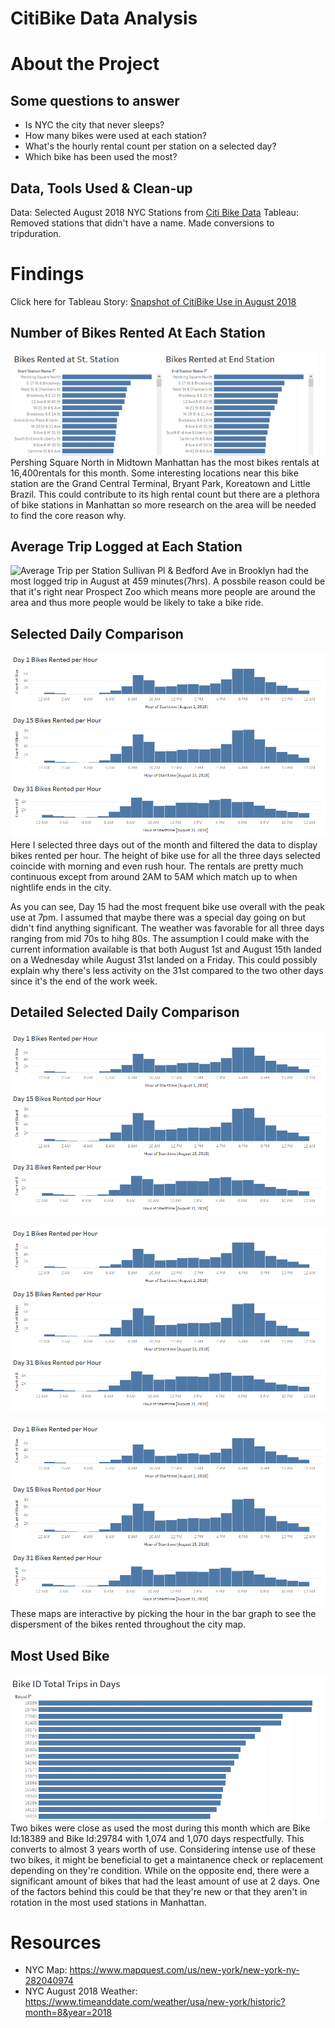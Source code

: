 # CitiBike Data Analysis

# About the Project
## Some questions to answer
  * Is NYC the city that never sleeps? 
  * How many bikes were used at each station?
  * What's the hourly rental count per station on a selected day?
  * Which bike has been used the most?
  
## Data, Tools Used & Clean-up
Data: Selected August 2018 NYC Stations from [Citi Bike Data](https://www.citibikenyc.com/system-data)
Tableau: Removed stations that didn't have a name. Made conversions to tripduration.

# Findings
Click here for Tableau Story: [Snapshot of CitiBike Use in August 2018](https://public.tableau.com/profile/tamyam#!/vizhome/SnapshotofCitiBikeUseinAugust2018/Story1?publish=yes)

## Number of Bikes Rented At Each Station
![Number of Bikes Rented per Station](images/bikes_rented.PNG)
Pershing Square North in Midtown Manhattan has the most bikes rentals at 16,400rentals for this month. Some interesting locations near this bike station are the Grand Central Terminal, Bryant Park, Koreatown and Little Brazil. This could contribute to its high rental count but there are a plethora of bike stations in Manhattan so more research on the area will be needed to find the core reason why.

## Average Trip Logged at Each Station
![Average Trip per Station](/images/Readme01.PNG)
Sullivan Pl & Bedford Ave in Brooklyn had the most logged trip in August at 459 minutes(7hrs). A possbile reason could be that it's right near Prospect Zoo which means more people are around the area and thus more people would be likely to take a bike ride.

## Selected Daily Comparison
![Daily Comparison](images/daily_comparison.PNG)
Here I selected three days out of the month and filtered the data to display bikes rented per hour. The height of bike use for all the three days selected coincide with morning and even rush hour. The rentals are pretty much continuous except from around 2AM to 5AM which match up to when nightlife ends in the city. 

As you can see, Day 15 had the most frequent bike use overall with the peak use at 7pm. I assumed that maybe there was a special day going on but didn't find anything significant. The weather was favorable for all three days ranging from mid 70s to hihg 80s. The assumption I could make with the current information available is that both August 1st and August 15th landed on a Wednesday while August 31st landed on a Friday. This could possibly explain why there's less activity on the 31st compared to the two other days since it's the end of the work week. 


## Detailed Selected Daily Comparison 
![Day 1](images/daily_comparison.PNG)

![Day 15](images/daily_comparison.PNG)

![Day 31](images/daily_comparison.PNG)
These maps are interactive by picking the hour in the bar graph to see the dispersment of the bikes rented throughout the city map. 

## Most Used Bike
![Longest Running Bike](images/most_used_bike.PNG)
Two bikes were close as used the most during this month which are Bike Id:18389 and Bike Id:29784 with 1,074 and 1,070 days respectfully. This converts to almost 3 years worth of use. Considering intense use of these two bikes, it might be beneficial to get a maintanence check or replacement depending on they're condition. While on the opposite end, there were a significant amount of bikes that had the least amount of use at 2 days. One of the factors behind this could be that they're new or that they aren't in rotation in the most used stations in Manhattan.

# Resources
* NYC Map: https://www.mapquest.com/us/new-york/new-york-ny-282040974
* NYC August 2018 Weather: https://www.timeanddate.com/weather/usa/new-york/historic?month=8&year=2018


